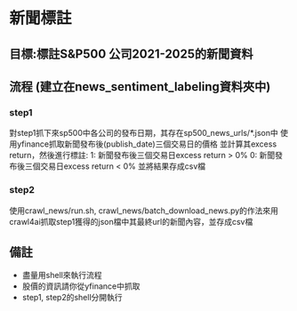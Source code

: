 # 新聞標註
## 目標:標註S&P500 公司2021-2025的新聞資料
## 流程 (建立在news_sentiment_labeling資料夾中)


### step1
對step1抓下來sp500中各公司的發布日期，其存在sp500_news_urls/*.json中
使用yfinance抓取新聞發布後(publish_date)三個交易日的價格
並計算其excess return，然後進行標註:
1: 新聞發布後三個交易日excess return > 0%
0: 新聞發布後三個交易日excess return < 0%
並將結果存成csv檔

### step2
使用crawl_news/run.sh, crawl_news/batch_download_news.py的作法來用crawl4ai抓取step1獲得的json檔中其最終url的新聞內容，並存成csv檔


## 備註
- 盡量用shell來執行流程
- 股價的資訊請你從yfinance中抓取
- step1, step2的shell分開執行